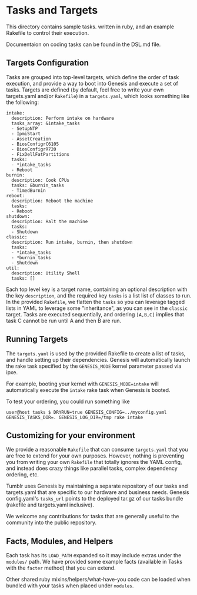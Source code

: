 # Tasks and Targets

This directory contains sample tasks. written in ruby, and an example
Rakefile to control their execution.

Documentaion on coding tasks can be found in the DSL.md file.

## Targets Configuration

Tasks are grouped into top-level targets, which define the order of task execution, and provide a way to boot into Genesis and execute a set of tasks. Targets are defined (by default, feel free to write your own targets.yaml and/or ```Rakefile```) in a ```targets.yaml```, which looks something like the following:

```
intake:
  description: Perform intake on hardware
  tasks_array: &intake_tasks
  - SetupNTP
  - IpmiStart
  - AssetCreation
  - BiosConfigrC6105
  - BiosConfigrR720
  - FixDellFatPartitions
  tasks:
  - *intake_tasks
  - Reboot
burnin:
  description: Cook CPUs
  tasks: &burnin_tasks
  - TimedBurnin
reboot:
  description: Reboot the machine
  tasks:
  - Reboot
shutdown:
  description: Halt the machine
  tasks:
  - Shutdown
classic:
  description: Run intake, burnin, then shutdown
  tasks:
  - *intake_tasks
  - *burnin_tasks
  - Shutdown
util:
  description: Utility Shell
  tasks: []
```

Each top level key is a target name, containing an optional description with the key ```description```, and the required key ```tasks``` is a list list of classes to run. In the provided ```Rakefile```, we flatten the ```tasks``` so you can leverage tagged lists in YAML to leverage some "inheritance", as you can see in the ```classic``` target. Tasks are executed sequentially, and ordering ```[A,B,C]``` implies that task C cannot be run until A and then B are run.

## Running Targets

The ```targets.yaml``` is used by the provided Rakefile to create a list of tasks, and handle setting up their dependencies. Genesis will automatically launch the rake task specified by the ```GENESIS_MODE``` kernel parameter passed via ipxe.

For example, booting your kernel with ```GENESIS_MODE=intake``` will automatically execute the ```intake``` rake task when Genesis is booted.

To test your ordering, you could run something like

    user@host tasks $ DRYRUN=true GENESIS_CONFIG=../myconfig.yaml GENESIS_TASKS_DIR=. GENESIS_LOG_DIR=/tmp rake intake


## Customizing for your environment

We provide a reasonable ```Rakefile``` that can consume ```targets.yaml``` that you are free to extend for your own purposes. However, nothing is preventing you from writing your own ```Rakefile``` that totally ignores the YAML config, and instead does crazy things like parallel tasks, complex dependency ordering, etc. 

Tumblr uses Genesis by maintaining a separate repository of our tasks and targets.yaml that are specific to our hardware and business needs. Genesis config.yaml's ```tasks_url``` points to the deployed tar.gz of our tasks bundle (rakefile and targets.yaml inclusive).

We welcome any contributions for tasks that are generally useful to the community into the public repository.

## Facts, Modules, and Helpers

Each task has its ```LOAD_PATH``` expanded so it may include extras under the ```modules/``` path. We have provided some example facts (available in Tasks with the ```facter``` method) that you can extend.

Other shared ruby mixins/helpers/what-have-you code can be loaded when bundled with your tasks when placed under ```modules```.



